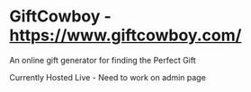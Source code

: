 # GiftCowboy - https://www.giftcowboy.com/
 
An online gift generator for finding the Perfect Gift

Currently Hosted Live - Need to work on admin page
